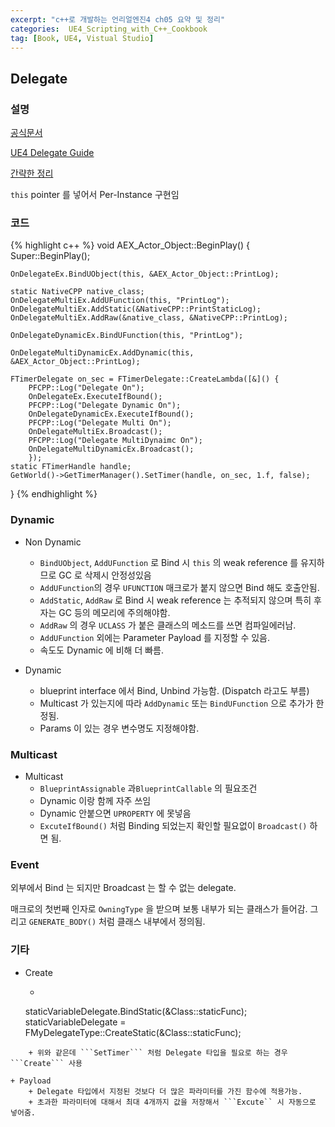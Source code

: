 ```yaml
---
excerpt: "c++로 개발하는 언리얼엔진4 ch05 요약 및 정리"
categories:  UE4_Scripting_with_C++_Cookbook
tag: [Book, UE4, Vistual Studio]
---
```


## Delegate

### 설명 <br/>

[공식문서](https://docs.unrealengine.com/4.27/en-US/ProgrammingAndScripting/ProgrammingWithCPP/UnrealArchitecture/Delegates/)

[UE4 Delegate Guide](https://unreal.gg-labs.com/wiki-archives/macros-and-data-types/delegates-in-ue4-raw-c++-and-bp-exposed)

[간략한 정리](https://answers.unrealengine.com/questions/725851/binding-and-declaring-delegates-in-different-ways.html)

```this``` pointer 를 넣어서 Per-Instance 구현임

### 코드

{% highlight c++ %}
void AEX_Actor_Object::BeginPlay()
{
	Super::BeginPlay();

	OnDelegateEx.BindUObject(this, &AEX_Actor_Object::PrintLog);
	
	static NativeCPP native_class;
	OnDelegateMultiEx.AddUFunction(this, "PrintLog");
	OnDelegateMultiEx.AddStatic(&NativeCPP::PrintStaticLog);
	OnDelegateMultiEx.AddRaw(&native_class, &NativeCPP::PrintLog);
	
	OnDelegateDynamicEx.BindUFunction(this, "PrintLog");
	
	OnDelegateMultiDynamicEx.AddDynamic(this, &AEX_Actor_Object::PrintLog);
	
	FTimerDelegate on_sec = FTimerDelegate::CreateLambda([&]() {
		PFCPP::Log("Delegate On");
		OnDelegateEx.ExecuteIfBound();
		PFCPP::Log("Delegate Dynamic On");
		OnDelegateDynamicEx.ExecuteIfBound();
		PFCPP::Log("Delegate Multi On");
		OnDelegateMultiEx.Broadcast();
		PFCPP::Log("Delegate MultiDynaimc On");
		OnDelegateMultiDynamicEx.Broadcast();
		});
	static FTimerHandle handle;
	GetWorld()->GetTimerManager().SetTimer(handle, on_sec, 1.f, false);
}
{% endhighlight %}

### Dynamic

+ Non Dynamic
	+ ```BindUObject```, ```AddUFunction``` 로 Bind 시 ```this``` 의 weak reference 를 유지하므로 GC 로 삭제시 안정성있음
	+ ```AddUFunction```의 경우 ```UFUNCTION``` 매크로가 붙지 않으면 Bind 해도 호출안됨.
	+ ```AddStatic```, ```AddRaw``` 로 Bind 시 weak reference 는 추적되지 않으며 특히 후자는 GC 등의 메모리에 주의해야함.
	+ ```AddRaw``` 의 경우 ```UCLASS``` 가 붙은 클래스의 메소드를 쓰면 컴파일에러남.
	+ ```AddUFunction``` 외에는 Parameter Payload 를 지정할 수 있음.
	+ 속도도 Dynamic 에 비해 더 빠름.

+ Dynamic
	+ blueprint interface 에서 Bind, Unbind 가능함. (Dispatch 라고도 부름)
	+ Multicast 가 있는지에 따라 ```AddDynamic``` 또는 ```BindUFunction``` 으로 추가가 한정됨.
	+ Params 이 있는 경우 변수명도 지정해야함.

### Multicast

+ Multicast
	+ ```BlueprintAssignable``` 과```BlueprintCallable``` 의 필요조건
	+ Dynamic 이랑 함께 자주 쓰임
	+ Dynamic 안붙으면 ```UPROPERTY``` 에 못넣음
	+ ```ExcuteIfBound()``` 처럼 Binding 되었는지 확인할 필요없이 ```Broadcast()``` 하면 됨.

### Event

외부에서 Bind 는 되지만 Broadcast 는 할 수 없는 delegate.

매크로의 첫번째 인자로 ```OwningType``` 을 받으며 보통 내부가 되는 클래스가 들어감. 그리고 ```GENERATE_BODY()``` 처럼 클래스 내부에서 정의됨.

### 기타

+ Create
	+ ```
	staticVariableDelegate.BindStatic(&Class::staticFunc);
	 staticVariableDelegate = FMyDelegateType::CreateStatic(&Class::staticFunc);
```
	+ 위와 같은데 ```SetTimer``` 처럼 Delegate 타입을 필요로 하는 경우 ```Create``` 사용

+ Payload
	+ Delegate 타입에서 지정된 것보다 더 많은 파라미터를 가진 함수에 적용가능.
	+ 초과한 파라미터에 대해서 최대 4개까지 값을 저장해서 ```Excute`` 시 자동으로 넣어줌.

